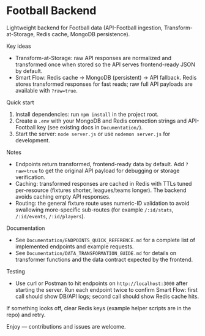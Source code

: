 # Football Backend

Lightweight backend for Football data (API-Football ingestion, Transform-at-Storage, Redis cache, MongoDB persistence).

Key ideas
- Transform-at-Storage: raw API responses are normalized and transformed once when stored so the API serves frontend-ready JSON by default.
- Smart Flow: Redis cache → MongoDB (persistent) → API fallback. Redis stores transformed responses for fast reads; raw full API payloads are available with `?raw=true`.

Quick start
1. Install dependencies: run `npm install` in the project root.
2. Create a `.env` with your MongoDB and Redis connection strings and API-Football key (see existing docs in `Documentation/`).
3. Start the server: `node server.js` or use `nodemon server.js` for development.

Notes
- Endpoints return transformed, frontend-ready data by default. Add `?raw=true` to get the original API payload for debugging or storage verification.
- Caching: transformed responses are cached in Redis with TTLs tuned per-resource (fixtures shorter, leagues/teams longer). The backend avoids caching empty API responses.
- Routing: the general fixture route uses numeric-ID validation to avoid swallowing more-specific sub-routes (for example `/:id/stats`, `/:id/events`, `/:id/players`).

Documentation
- See `Documentation/ENDPOINTS_QUICK_REFERENCE.md` for a complete list of implemented endpoints and example requests.
- See `Documentation/DATA_TRANSFORMATION_GUIDE.md` for details on transformer functions and the data contract expected by the frontend.

Testing
- Use curl or Postman to hit endpoints on `http://localhost:3000` after starting the server. Run each endpoint twice to confirm Smart Flow: first call should show DB/API logs; second call should show Redis cache hits.

If something looks off, clear Redis keys (example helper scripts are in the repo) and retry.

Enjoy — contributions and issues are welcome.
